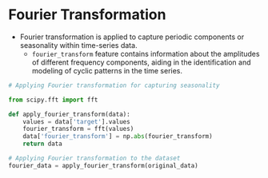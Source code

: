 # Fourier Transformation

- Fourier transformation is applied to capture periodic components or seasonality within time-series data.
  - `fourier_transform` feature contains information about the amplitudes of different frequency components, aiding in the identification and modeling of cyclic patterns in the time series.

```Python
# Applying Fourier transformation for capturing seasonality

from scipy.fft import fft

def apply_fourier_transform(data):
    values = data['target'].values
    fourier_transform = fft(values)
    data['fourier_transform'] = np.abs(fourier_transform)
    return data

# Applying Fourier transformation to the dataset
fourier_data = apply_fourier_transform(original_data)
```
